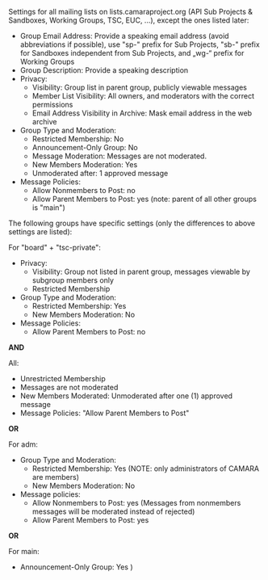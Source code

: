 Settings for all mailing lists on lists.camaraproject.org (API Sub Projects & Sandboxes, Working Groups, TSC, EUC, ...), except the ones listed later:
* Group Email Address: Provide a speaking email address (avoid abbreviations if possible), use "sp-" prefix for Sub Projects, "sb-" prefix for Sandboxes independent from Sub Projects, and „wg-“ prefix for Working Groups
* Group Description: Provide a speaking description
* Privacy:
  * Visibility: Group list in parent group, publicly viewable messages
  * Member List Visibility: All owners, and moderators with the correct permissions
  * Email Address Visibility in Archive: Mask email address in the web archive
* Group Type and Moderation:
  * Restricted Membership: No
  * Announcement-Only Group: No
  * Message Moderation: Messages are not moderated.
  * New Members Moderation: Yes
  * Unmoderated after: 1 approved message
* Message Policies:
  * Allow Nonmembers to Post: no
  * Allow Parent Members to Post: yes (note: parent of all other groups is "main")

The following groups have specific settings (only the differences to above settings are listed):

For "board" + "tsc-private":
* Privacy:
  * Visibility: Group not listed in parent group, messages viewable by subgroup members only
  * Restricted Membership
* Group Type and Moderation:
  * Restricted Membership: Yes
  * New Members Moderation: No
* Message Policies:
  * Allow Parent Members to Post: no

**AND**

All:
* Unrestricted Membership
* Messages are not moderated
* New Members Moderated: Unmoderated after one (1) approved message
* Message Policies: "Allow Parent Members to Post"

**OR**

For adm:
* Group Type and Moderation:
  * Restricted Membership: Yes (NOTE: only administrators of CAMARA are members)
  * New Members Moderation: No
* Message policies: 
  * Allow Nonmembers to Post: yes (Messages from nonmembers messages will be moderated instead of rejected)
  * Allow Parent Members to Post: yes

**OR**

For main:
* Announcement-Only Group: Yes
)
